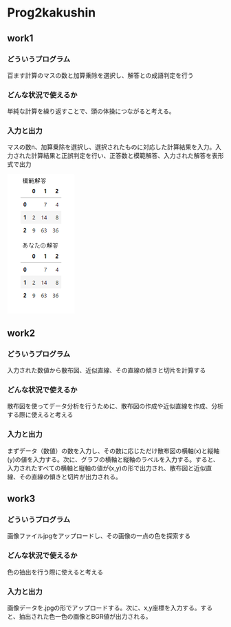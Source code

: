 # Prog2kakushin
## work1
### どういうプログラム
百ます計算のマスの数と加算乗除を選択し、解答との成語判定を行う

### どんな状況で使えるか
単純な計算を繰り返すことで、頭の体操につながると考える。

### 入力と出力
マスの数n、加算乗除を選択し、選択されたものに対応した計算結果を入力。入力された計算結果と正誤判定を行い、正答数と模範解答、入力された解答を表形式で出力

![Test Image1](image/work1.png)

## work2
### どういうプログラム
入力された数値から散布図、近似直線、その直線の傾きと切片を計算する

### どんな状況で使えるか
散布図を使ってデータ分析を行うために、散布図の作成や近似直線を作成、分析する際に使えると考える

### 入力と出力
まずデータ（数値）の数を入力し、その数に応じただけ散布図の横軸(x)と縦軸(y)の値を入力する。次に、グラフの横軸と縦軸のラベルを入力する。すると、入力されたすべての横軸と縦軸の値が(x,y)の形で出力され、散布図と近似直線、その直線の傾きと切片が出力される。

## work3
### どういうプログラム
画像ファイルjpgをアップロードし、その画像の一点の色を探索する

### どんな状況で使えるか
色の抽出を行う際に使えると考える

### 入力と出力
画像データを.jpgの形でアップロードする。次に、x,y座標を入力する。すると、抽出された色一色の画像とBGR値が出力される。
